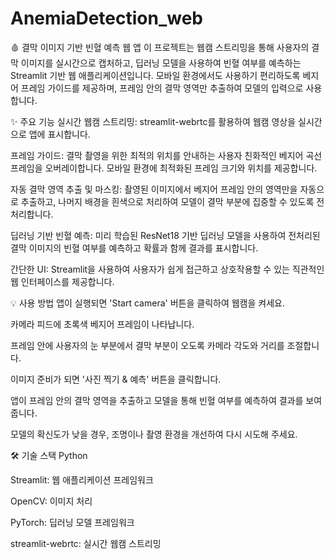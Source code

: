 # AnemiaDetection_web
🩸 결막 이미지 기반 빈혈 예측 웹 앱
이 프로젝트는 웹캠 스트리밍을 통해 사용자의 결막 이미지를 실시간으로 캡처하고, 딥러닝 모델을 사용하여 빈혈 여부를 예측하는 Streamlit 기반 웹 애플리케이션입니다. 모바일 환경에서도 사용하기 편리하도록 베지어 프레임 가이드를 제공하며, 프레임 안의 결막 영역만 추출하여 모델의 입력으로 사용합니다.

✨ 주요 기능
실시간 웹캠 스트리밍: streamlit-webrtc를 활용하여 웹캠 영상을 실시간으로 앱에 표시합니다.

프레임 가이드: 결막 촬영을 위한 최적의 위치를 안내하는 사용자 친화적인 베지어 곡선 프레임을 오버레이합니다. 모바일 환경에 최적화된 프레임 크기와 위치를 제공합니다.

자동 결막 영역 추출 및 마스킹: 촬영된 이미지에서 베지어 프레임 안의 영역만을 자동으로 추출하고, 나머지 배경을 흰색으로 처리하여 모델이 결막 부분에 집중할 수 있도록 전처리합니다.

딥러닝 기반 빈혈 예측: 미리 학습된 ResNet18 기반 딥러닝 모델을 사용하여 전처리된 결막 이미지의 빈혈 여부를 예측하고 확률과 함께 결과를 표시합니다.

간단한 UI: Streamlit을 사용하여 사용자가 쉽게 접근하고 상호작용할 수 있는 직관적인 웹 인터페이스를 제공합니다.

💡 사용 방법
앱이 실행되면 'Start camera' 버튼을 클릭하여 웹캠을 켜세요.

카메라 피드에 초록색 베지어 프레임이 나타납니다.

프레임 안에 사용자의 눈 부분에서 결막 부분이 오도록 카메라 각도와 거리를 조절합니다.

이미지 준비가 되면 '사진 찍기 & 예측' 버튼을 클릭합니다.

앱이 프레임 안의 결막 영역을 추출하고 모델을 통해 빈혈 여부를 예측하여 결과를 보여줍니다.

모델의 확신도가 낮을 경우, 조명이나 촬영 환경을 개선하여 다시 시도해 주세요.

🛠 기술 스택
Python

Streamlit: 웹 애플리케이션 프레임워크

OpenCV: 이미지 처리

PyTorch: 딥러닝 모델 프레임워크

streamlit-webrtc: 실시간 웹캠 스트리밍
